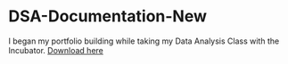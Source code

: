 # DSA-Documentation-New
I began my portfolio building while taking my Data Analysis Class with the Incubator.
[Download here](www.microsoft.com)
